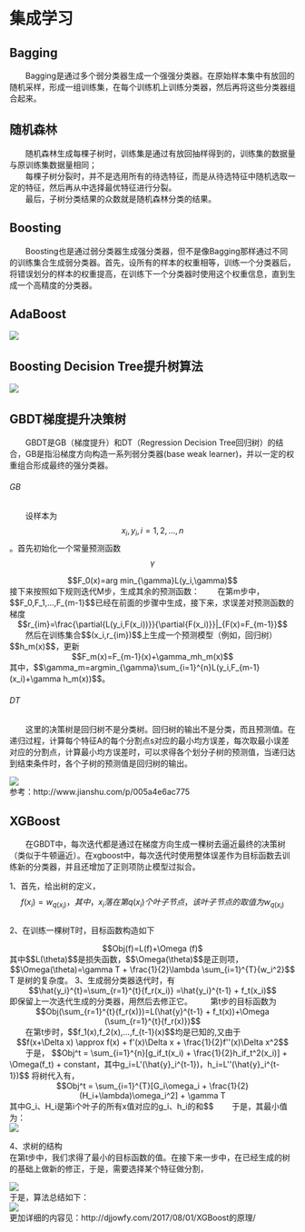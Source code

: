 <script type="text/javascript" src="http://cdn.mathjax.org/mathjax/latest/MathJax.js?config=TeX-AMS-MML_HTMLorMML"></script>

# 集成学习

## Bagging  
&emsp;&emsp;Bagging是通过多个弱分类器生成一个强强分类器。在原始样本集中有放回的随机采样，形成一组训练集，在每个训练机上训练分类器，然后再将这些分类器组合起来。  

## 随机森林  
&emsp;&emsp;随机森林生成每棵子树时，训练集是通过有放回抽样得到的，训练集的数据量与原训练集数据量相同；  
&emsp;&emsp;每棵子树分裂时，并不是选用所有的待选特征，而是从待选特征中随机选取一定的特征，然后再从中选择最优特征进行分裂。  
&emsp;&emsp;最后，子树分类结果的众数就是随机森林分类的结果。  

## Boosting  
&emsp;&emsp;Boosting也是通过弱分类器生成强分类器，但不是像Bagging那样通过不同的训练集合生成弱分类器。首先，设所有的样本的权重相等，训练一个分类器后，将错误划分的样本的权重提高，在训练下一个分类器时使用这个权重信息，直到生成一个高精度的分类器。  

## AdaBoost  
<div ><img src="https://xiaotaosky.github.io/blog/集成学习-1.png"/></div>  

## Boosting Decision Tree提升树算法  
<div ><img src="https://xiaotaosky.github.io/blog/集成学习-2.jpg"/></div>   

## GBDT梯度提升决策树  
&emsp;&emsp;GBDT是GB（梯度提升）和DT（Regression Decision Tree回归树）的结合，GB是指沿梯度方向构造一系列弱分类器(base weak learner)，并以一定的权重组合形成最终的强分类器。  


###### GB
&emsp;&emsp;设样本为$${x_i,y_i},i=1,2,...,n$$。首先初始化一个常量预测函数$$\gamma$$  
<div align="center">$$F_0(x)=arg min_{\gamma}L(y_i,\gamma)$$</div>  
接下来按照如下规则迭代M步，生成其余的预测函数：  
&emsp;&emsp;在第m步中，$$F_0,F_1,...,F_{m-1}$$已经在前面的步骤中生成，接下来，求误差对预测函数的梯度  
<div align="center">$$r_{im}=\frac{\partial{L(y_i,F(x_i))}}{\partial{F(x_i)}}|_{F(x)=F_{m-1}}$$</div>    
&emsp;&emsp;然后在训练集合$$(x_i,r_{im})$$上生成一个预测模型（例如，回归树）$$h_m(x)$$，更新  
<div align="center">$$F_m(x)=F_{m-1}(x)+\gamma_mh_m(x)$$</div>  
其中，$$\gamma_m=argmin_{\gamma}\sum_{i=1}^{n}L(y_i,F_{m-1}(x_i)+\gamma h_m(x))$$。  

###### DT  
&emsp;&emsp;这里的决策树是回归树不是分类树。回归树的输出不是分类，而且预测值。在递归过程，计算每个特征A的每个分割点s对应的最小均方误差，每次取最小误差对应的分割点，计算最小均方误差时，可以求得各个划分子树的预测值，当递归达到结束条件时，各个子树的预测值是回归树的输出。  
<div ><img src="https://xiaotaosky.github.io/blog/集成学习-3.png"/></div>   
参考：http://www.jianshu.com/p/005a4e6ac775  

## XGBoost  
&emsp;&emsp;在GBDT中，每次迭代都是通过在梯度方向生成一棵树去逼近最终的决策树（类似于牛顿逼近）。在xgboost中，每次迭代时使用整体误差作为目标函数去训练新的分类器，并且还增加了正则项防止模型过拟合。  

1、首先，给出树的定义，$$f(x_i)=w_{q(x_i)}，  
其中，x_i落在第q(x_i)个叶子节点，该叶子节点的取值为w_{q(x_i)}$$  
2、在训练一棵树T时，目标函数构造如下  
<div align="center">$$Obj(f)=L(f)+\Omega (f)$</div>    
其中$$L(\theta)$$是损失函数，$$\Omega(\theta)$$是正则项，  
<div align="center">$$\Omega(\theta)=\gamma T + \frac{1}{2}\lambda \sum_{i=1}^{T}{w_i^2}$$</div>  
T 是树的复杂度。  
3、生成弱分类器迭代时，有  
<div align="center">$$\hat{y_i}^{t}=\sum_{r=1}^{t}{f_r(x_i)} =\hat{y_i}^{t-1} + f_t(x_i)$$</div>  
即保留上一次迭代生成的分类器，用然后去修正它。  
&emsp;&emsp;第t步的目标函数为  
<div align="center">$$Obj(\sum_{r=1}^{t}{f_r(x)})=L(\hat{y}^{t-1} + f_t(x))+\Omega (\sum_{r=1}^{t}{f_r(x)})$$</div>  
&emsp;&emsp;在第t步时，$$f_1(x),f_2(x),...,f_{t-1}(x)$$均是已知的,又由于  
<div align="center">$$f(x+\Delta x) \approx f(x) + f'(x)\Delta x + \frac{1}{2}f''(x)\Delta x^2$$</div>  
&emsp;&emsp;于是， $$Obj^t = \sum_{i=1}^{n}[g_if_t(x_i) + \frac{1}{2}h_if_t^2(x_i)] + \Omega(f_t) + constant，其中g_i=L'(\hat{y}_i^{t-1})，h_i=L''(\hat{y}_i^{t-1})$$
将树代入有，  
<div align="center">$$Obj^t = \sum_{i=1}^{T}[G_i\omega_i + \frac{1}{2}(H_i+\lambda)\omega_i^2] + \gamma T</div>  
其中G_i、H_i是第i个叶子的所有x值对应的g_i、h_i的和$$
&emsp;&emsp;于是，其最小值为：
<div ><img src="https://xiaotaosky.github.io/blog/集成学习.png"/></div>  
   
4、求树的结构  
在第t步中，我们求得了最小的目标函数的值。在接下来一步中，在已经生成的树的基础上做新的修正，于是，需要选择某个特征做分割， 
<div ><img src="https://xiaotaosky.github.io/blog/集成学习-4.png"/></div>   
于是，算法总结如下：  
<div ><img src="https://xiaotaosky.github.io/blog/集成学习-5.png"/></div>  
更加详细的内容见：http://djjowfy.com/2017/08/01/XGBoost的原理/

